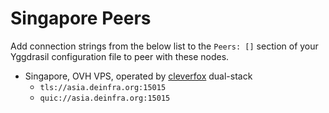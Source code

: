 # Singapore Peers

Add connection strings from the below list to the `Peers: []` section of your
Yggdrasil configuration file to peer with these nodes.

* Singapore, OVH VPS, operated by [cleverfox](https://github.com/cleverfox/) dual-stack
  * `tls://asia.deinfra.org:15015`
  * `quic://asia.deinfra.org:15015`
